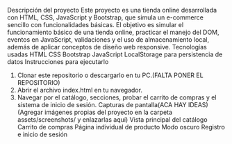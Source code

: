 Descripción del proyecto
Este proyecto es una tienda online desarrollada con HTML, CSS, JavaScript y Bootstrap, que simula un e-commerce sencillo con funcionalidades básicas.
El objetivo es simular el funcionamiento básico de una tienda online, practicar el manejo del DOM, eventos en JavaScript, validaciones y el uso de almacenamiento local, además de aplicar conceptos de diseño web responsive.
Tecnologías usadas
HTML
CSS
Bootstrap 
JavaScript
LocalStorage para persistencia de datos
Instrucciones para ejecutarlo
1. Clonar este repositorio o descargarlo en tu PC.(FALTA PONER EL REPOSITORIO)
2. Abrir el archivo index.html en tu navegador.
3. Navegar por el catálogo, secciones, probar el carrito de compras y el sistema de inicio de sesión.
Capturas de pantalla(ACA HAY IDEAS)
(Agregar imágenes propias del proyecto en la carpeta assets/screenshots/ y enlazarlas aquí)
Vista principal del catálogo
Carrito de compras
Página individual de producto
Modo oscuro
Registro e inicio de sesión
